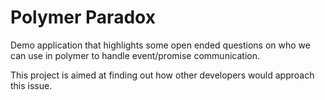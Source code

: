 # Polymer Paradox

Demo application that highlights some open ended questions on who we can use in polymer to handle event/promise communication.

This project is aimed at finding out how other developers would approach this issue.
